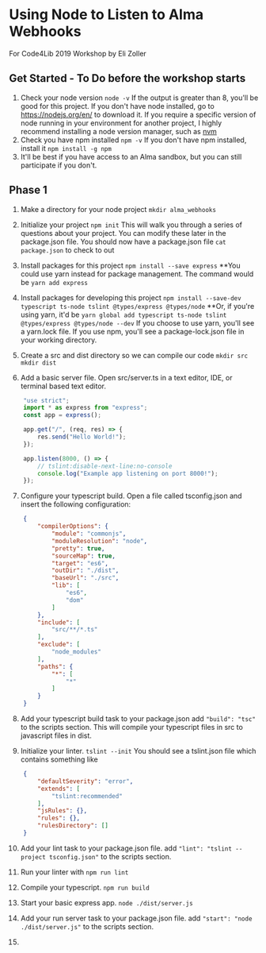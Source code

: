 # Using Node to Listen to Alma Webhooks
For Code4Lib 2019 Workshop by Eli Zoller

## Get Started - To Do before the workshop starts
1. Check your node version
`node -v`
If the output is greater than 8, you'll be good for this project.
If you don't have node installed, go to https://nodejs.org/en/ to download it.
If you require a specific version of node running in your environment for another project, I highly recommend installing a node version manager, such as [nvm](https://github.com/creationix/nvm)
2. Check you have npm installed
`npm -v`
If you don't have npm installed, install it `npm install -g npm`
3. It'll be best if you have access to an Alma sandbox, but you can still participate if you don't.



## Phase 1
1. Make a directory for your node project
```mkdir alma_webhooks```

2. Initialize your project
```npm init```
This will walk you through a series of questions about your project. You can modify these later in the package.json file.
    You should now have a package.json file
```cat package.json``` to check to out

3. Install packages for this project
```npm install --save express```
**You could use yarn instead for package management. The command would be ```yarn add express```

4. Install packages for developing this project
```npm install --save-dev typescript ts-node tslint @types/express @types/node```
**Or, if you're using yarn, it'd be ```yarn global add typescript ts-node tslint @types/express @types/node --dev``` If you choose to use yarn, you'll see a yarn.lock file. If you use npm, you'll see a package-lock.json file in your working directory.

5. Create a src and dist directory so we can compile our code
```mkdir src```
```mkdir dist```

6. Add a basic server file.
Open src/server.ts in a text editor, IDE, or terminal based text editor.
```javascript
    "use strict";
    import * as express from "express";
    const app = express();

    app.get("/", (req, res) => {
        res.send("Hello World!");
    });

    app.listen(8000, () => {
        // tslint:disable-next-line:no-console
        console.log("Example app listening on port 8000!");
    });
```

7. Configure your typescript build.
Open a file called tsconfig.json and insert the following configuration:
```json
    {
        "compilerOptions": {
            "module": "commonjs",
            "moduleResolution": "node",
            "pretty": true,
            "sourceMap": true,
            "target": "es6",
            "outDir": "./dist",
            "baseUrl": "./src",
            "lib": [
                "es6",
                "dom"
            ]
        },
        "include": [
            "src/**/*.ts"
        ],
        "exclude": [
            "node_modules"
        ],
        "paths": {
            "*": [
                "*"
            ]
        }
    }
```

8. Add your typescript build task to your package.json
add ```"build": "tsc"``` to the scripts section. This will compile your typescript files in src to javascript files in dist.

9. Initialize your linter.
```tslint --init```
You should see a tslint.json file which contains something like
```json
    {
        "defaultSeverity": "error",
        "extends": [
            "tslint:recommended"
        ],
        "jsRules": {},
        "rules": {},
        "rulesDirectory": []
    }
```

10. Add your lint task to your package.json file.
add ```"lint": "tslint --project tsconfig.json"``` to the scripts section.

11. Run your linter with `npm run lint`

12. Compile your typescript. `npm run build`

13. Start your basic express app. `node ./dist/server.js`

14. Add your run server task to your package.json file.
add ```"start": "node ./dist/server.js"``` to the scripts section.

15.





